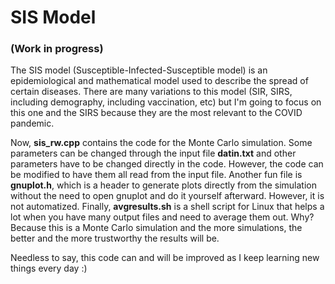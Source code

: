 # SIS Model 
### (Work in progress)

The SIS model (Susceptible-Infected-Susceptible model) is an epidemiological and mathematical model used to describe the spread of 
certain diseases. There are many variations to this model (SIR, SIRS, including demography, including vaccination, etc) but I'm going
to focus on this one and the SIRS because they are the most relevant to the COVID pandemic.

Now, **sis_rw.cpp** contains the code for the Monte Carlo simulation. Some parameters can be changed through the input file **datin.txt** and 
other parameters have to be changed directly in the code. However, the code can be modified to have them all read from the input file. 
Another fun file is **gnuplot.h**, which is a header to generate plots directly from the simulation without the need to open
gnuplot and do it yourself afterward. However, it is not automatized. Finally, **avgresults.sh** is a shell script for Linux that
helps a lot when you have many output files and need to average them out. Why? Because this is a Monte Carlo simulation and the more
simulations, the better and the more trustworthy the results will be.

Needless to say, this code can and will be improved as I keep learning new things every day :) 
